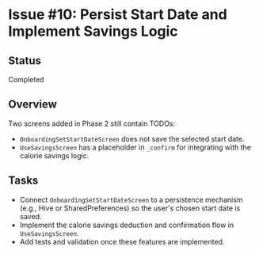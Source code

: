 # Issue #10: Persist Start Date and Implement Savings Logic


## Status
Completed

## Overview
Two screens added in Phase 2 still contain TODOs:
- `OnboardingSetStartDateScreen` does not save the selected start date.
- `UseSavingsScreen` has a placeholder in `_confirm` for integrating with
the calorie savings logic.

## Tasks
- Connect `OnboardingSetStartDateScreen` to a persistence mechanism
  (e.g., Hive or SharedPreferences) so the user's chosen start date is saved.
- Implement the calorie savings deduction and confirmation flow in
  `UseSavingsScreen`.
- Add tests and validation once these features are implemented.
